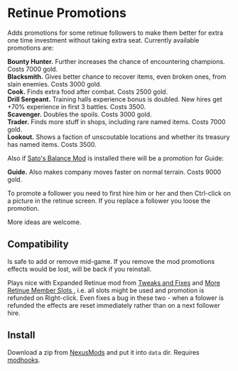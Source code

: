 # Retinue Promotions

Adds promotions for some retinue followers to make them better for extra one time investment without taking extra seat. Currently available promotions are:

**Bounty Hunter.** Further increases the chance of encountering champions. Costs 7000 gold.<br>
**Blacksmith.** Gives better chance to recover items, even broken ones, from slain enemies. Costs 3000 gold.<br>
**Cook.** Finds extra food after combat. Costs 2500 gold.<br>
**Drill Sergeant.** Training halls experience bonus is doubled. New hires get +70% experience in first 3 battles. Costs 3500.<br>
**Scavenger.** Doubles the spoils. Costs 3000 gold.<br>
**Trader.** Finds more stuff in shops, including rare named items. Costs 7000 gold.<br>
**Lookout.** Shows a faction of unscoutable locations and whether its treasury has named items. Costs 3500.<br>

Also if [Sato's Balance Mod][sato-balance] is installed there will be a promotion for Guide:

**Guide.** Also makes company moves faster on normal terrain. Costs 9000 gold.<br>

To promote a follower you need to first hire him or her and then Ctrl-click on a picture in the retinue screen. If you replace a follower you loose the promotion.

More ideas are welcome.

## Compatibility

Is safe to add or remove mid-game. If you remove the mod promotions effects would be lost, will be back if you reinstall.

Plays nice with Expanded Retinue mod from [Tweaks and Fixes][tnf] and [More Retinue Member Slots
][more-retinue], i.e. all slots might be used and promotion is refunded on Right-click. Even fixes a bug in these two - when a folower is refunded the effects are reset immediately rather than on a next follower hire.


## Install

Download a zip from [NexusMods][] and put it into `data` dir. Requires [modhooks][].


[NexusMods]: https://www.nexusmods.com/battlebrothers/mods/681
[modhooks]: https://www.nexusmods.com/battlebrothers/mods/42
[stdlib]: https://www.nexusmods.com/battlebrothers/mods/676
[msu]: https://www.nexusmods.com/battlebrothers/mods/479

[tnf]: https://www.nexusmods.com/battlebrothers/mods/69
[more-retinue]: https://www.nexusmods.com/battlebrothers/mods/281
[sato-balance]: https://github.com/jcsato/sato_balance_mod
